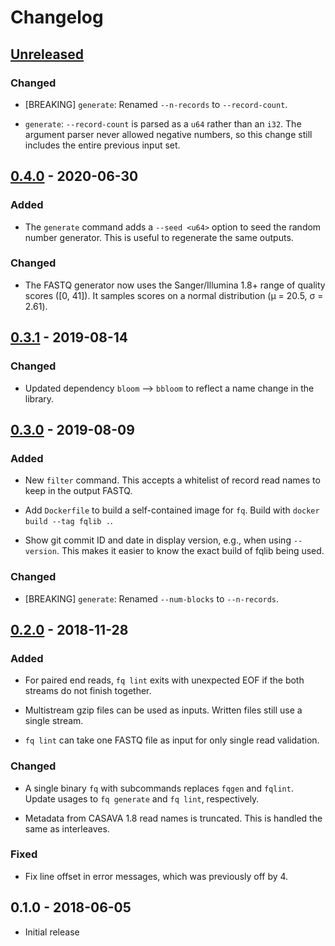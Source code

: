 # Changelog

## [Unreleased]

### Changed

  * [BREAKING] `generate`: Renamed `--n-records` to `--record-count`.

  * `generate`: `--record-count` is parsed as a `u64` rather than an `i32`. The
    argument parser never allowed negative numbers, so this change still
    includes the entire previous input set.

## [0.4.0] - 2020-06-30

### Added

  * The `generate` command adds a `--seed <u64>` option to seed the random
    number generator. This is useful to regenerate the same outputs.

### Changed

  * The FASTQ generator now uses the Sanger/Illumina 1.8+ range of
    quality scores ([0, 41]). It samples scores on a normal distribution (μ =
    20.5, σ = 2.61).

## [0.3.1] - 2019-08-14

### Changed

  * Updated dependency `bloom` --> `bbloom` to reflect a name change in the library.

## [0.3.0] - 2019-08-09

### Added

  * New `filter` command. This accepts a whitelist of record read names to keep
    in the output FASTQ.

  * Add `Dockerfile` to build a self-contained image for `fq`. Build with
    `docker build --tag fqlib .`.

  * Show git commit ID and date in display version, e.g., when using
    `--version`. This makes it easier to know the exact build of fqlib being
    used.

### Changed

  * [BREAKING] `generate`: Renamed `--num-blocks` to `--n-records`.

## [0.2.0] - 2018-11-28

### Added

  * For paired end reads, `fq lint` exits with unexpected EOF if the both
    streams do not finish together.

  * Multistream gzip files can be used as inputs. Written files still use a
    single stream.

  * `fq lint` can take one FASTQ file as input for only single read validation.

### Changed

  * A single binary `fq` with subcommands replaces `fqgen` and `fqlint`. Update
    usages to `fq generate` and `fq lint`, respectively.

  * Metadata from CASAVA 1.8 read names is truncated. This is handled the same
    as interleaves.

### Fixed

  * Fix line offset in error messages, which was previously off by 4.

## 0.1.0 - 2018-06-05

  * Initial release

[Unreleased]: https://github.com/stjude/fqlib/compare/v0.4.0...HEAD
[0.4.0]: https://github.com/stjude/fqlib/compare/v0.3.1...v0.4.0
[0.3.1]: https://github.com/stjude/fqlib/compare/v0.3.0...v0.3.1
[0.3.0]: https://github.com/stjude/fqlib/compare/v0.2.0...v0.3.0
[0.2.0]: https://github.com/stjude/fqlib/compare/v0.1.0...v0.2.0
